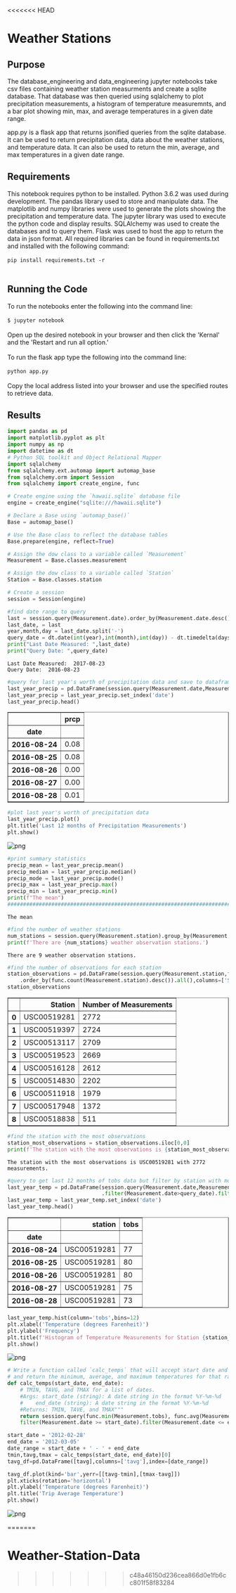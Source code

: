 <<<<<<< HEAD
# Weather Stations

## Purpose
The database_engineering and data_engineering jupyter notebooks take csv files containing weather station measurments and create a sqlite database. That database was then queried using sqlalchemy to plot precipitation measurements, a histogram of temperature measuremnts, and a bar plot showing min, max, and average temperatures in a given date range.

app.py is a flask app that returns jsonified queries from the sqlite database. It can be used to return precipitation data, data about the weather stations, and temperature data. It can also be used to return the min, average, and max temperatures in a given date range.

## Requirements
This notebook requires python to be installed. Python 3.6.2 was used during development. The pandas library used to store and manipulate data. The matplotlib and numpy libraries were used to generate the plots showing the precipitation and temperature data. The jupyter library was used to execute the python code and display results. SQLAlchemy was used to create the databases and to query them. Flask was used to host the app to return the data in json format. All required libraries can be found in requirements.txt and installed with the following command: <br/>
<br/>
`pip install requirements.txt -r` <br/>
<br/>

## Running the Code
To run the notebooks enter the following into the command line: <br/>
<br/>
`$ jupyter notebook`<br/>
<br/>
Open up the desired notebook in your browser and then click the 'Kernal' and the 'Restart and run all option.' <br/>
<br/>
To run the flask app type the following into the command line: <br/>
<br/>
`python app.py` <br/>
<br/>
Copy the local address listed into your browser and use the specified routes to retrieve data.


## Results


```python
import pandas as pd
import matplotlib.pyplot as plt
import numpy as np
import datetime as dt
# Python SQL toolkit and Object Relational Mapper
import sqlalchemy
from sqlalchemy.ext.automap import automap_base
from sqlalchemy.orm import Session
from sqlalchemy import create_engine, func
```


```python
# Create engine using the `hawaii.sqlite` database file
engine = create_engine("sqlite:///hawaii.sqlite")
```


```python
# Declare a Base using `automap_base()`
Base = automap_base()
```


```python
# Use the Base class to reflect the database tables
Base.prepare(engine, reflect=True)
```


```python
# Assign the dow class to a variable called `Measurement`
Measurement = Base.classes.measurement
```


```python
# Assign the dow class to a variable called `Station`
Station = Base.classes.station
```


```python
# Create a session
session = Session(engine)
```


```python
#find date range to query
last = session.query(Measurement.date).order_by(Measurement.date.desc()).first()
last_date, = last
year,month,day = last_date.split('-')
query_date = dt.date(int(year),int(month),int(day)) - dt.timedelta(days=365)
print("Last Date Measured: ",last_date)
print("Query Date: ",query_date)
```

    Last Date Measured:  2017-08-23
    Query Date:  2016-08-23
    


```python
#query for last year's worth of precipitation data and save to dataframe
last_year_precip = pd.DataFrame(session.query(Measurement.date,Measurement.prcp).filter(Measurement.date>query_date).all())
last_year_precip = last_year_precip.set_index('date')
last_year_precip.head()
```




<div>
<table border="1" class="dataframe">
  <thead>
    <tr style="text-align: right;">
      <th></th>
      <th>prcp</th>
    </tr>
    <tr>
      <th>date</th>
      <th></th>
    </tr>
  </thead>
  <tbody>
    <tr>
      <th>2016-08-24</th>
      <td>0.08</td>
    </tr>
    <tr>
      <th>2016-08-25</th>
      <td>0.08</td>
    </tr>
    <tr>
      <th>2016-08-26</th>
      <td>0.00</td>
    </tr>
    <tr>
      <th>2016-08-27</th>
      <td>0.00</td>
    </tr>
    <tr>
      <th>2016-08-28</th>
      <td>0.01</td>
    </tr>
  </tbody>
</table>
</div>




```python
#plot last year's worth of precipitation data
last_year_precip.plot()
plt.title('Last 12 months of Precipitation Measurements')
plt.show()
```


![png](output_9_0.png)



```python
#print summary statistics
precip_mean = last_year_precip.mean()
precip_median = last_year_precip.median()
precip_mode = last_year_precip.mode()
precip_max = last_year_precip.max()
precip_min = last_year_precip.min()
print(f"The mean")
###################################################################################################
```

    The mean
    


```python
#find the number of weather stations
num_stations = session.query(Measurement.station).group_by(Measurement.station).count()
print(f'There are {num_stations} weather observation stations.')
```

    There are 9 weather observation stations.
    


```python
#find the number of observations for each station
station_observations = pd.DataFrame(session.query(Measurement.station,func.count(Measurement.station)).group_by(Measurement.station)\
    .order_by(func.count(Measurement.station).desc()).all(),columns=['Station','Number of Measurements'])
station_observations
```




<div>
<table border="1" class="dataframe">
  <thead>
    <tr style="text-align: right;">
      <th></th>
      <th>Station</th>
      <th>Number of Measurements</th>
    </tr>
  </thead>
  <tbody>
    <tr>
      <th>0</th>
      <td>USC00519281</td>
      <td>2772</td>
    </tr>
    <tr>
      <th>1</th>
      <td>USC00519397</td>
      <td>2724</td>
    </tr>
    <tr>
      <th>2</th>
      <td>USC00513117</td>
      <td>2709</td>
    </tr>
    <tr>
      <th>3</th>
      <td>USC00519523</td>
      <td>2669</td>
    </tr>
    <tr>
      <th>4</th>
      <td>USC00516128</td>
      <td>2612</td>
    </tr>
    <tr>
      <th>5</th>
      <td>USC00514830</td>
      <td>2202</td>
    </tr>
    <tr>
      <th>6</th>
      <td>USC00511918</td>
      <td>1979</td>
    </tr>
    <tr>
      <th>7</th>
      <td>USC00517948</td>
      <td>1372</td>
    </tr>
    <tr>
      <th>8</th>
      <td>USC00518838</td>
      <td>511</td>
    </tr>
  </tbody>
</table>
</div>




```python
#find the station with the most observations
station_most_observations = station_observations.iloc[0,0]
print(f'The station with the most observations is {station_most_observations} with {station_observations.iloc[0,1]} measurements.')
```

    The station with the most observations is USC00519281 with 2772 measurements.
    


```python
#query to get last 12 months of tobs data but filter by station with most observations
last_year_temp = pd.DataFrame(session.query(Measurement.date,Measurement.station,Measurement.tobs)\
                              .filter(Measurement.date>query_date).filter(Measurement.station==station_most_observations).all())
last_year_temp = last_year_temp.set_index('date')
last_year_temp.head()
```




<div>
<table border="1" class="dataframe">
  <thead>
    <tr style="text-align: right;">
      <th></th>
      <th>station</th>
      <th>tobs</th>
    </tr>
    <tr>
      <th>date</th>
      <th></th>
      <th></th>
    </tr>
  </thead>
  <tbody>
    <tr>
      <th>2016-08-24</th>
      <td>USC00519281</td>
      <td>77</td>
    </tr>
    <tr>
      <th>2016-08-25</th>
      <td>USC00519281</td>
      <td>80</td>
    </tr>
    <tr>
      <th>2016-08-26</th>
      <td>USC00519281</td>
      <td>80</td>
    </tr>
    <tr>
      <th>2016-08-27</th>
      <td>USC00519281</td>
      <td>75</td>
    </tr>
    <tr>
      <th>2016-08-28</th>
      <td>USC00519281</td>
      <td>73</td>
    </tr>
  </tbody>
</table>
</div>




```python
last_year_temp.hist(column='tobs',bins=12)
plt.xlabel('Temperature (degrees Farenheit)')
plt.ylabel('Frequency')
plt.title(f'Histogram of Temperature Measurements for Station {station_most_observations}')
plt.show()
```


![png](output_15_0.png)



```python
# Write a function called `calc_temps` that will accept start date and end date in the format '%Y-%m-%d' 
# and return the minimum, average, and maximum temperatures for that range of dates
def calc_temps(start_date, end_date):
    # TMIN, TAVG, and TMAX for a list of dates.
    #Args: start_date (string): A date string in the format %Y-%m-%d
    #    end_date (string): A date string in the format %Y-%m-%d
    #Returns: TMIN, TAVE, and TMAX"""
    return session.query(func.min(Measurement.tobs), func.avg(Measurement.tobs), func.max(Measurement.tobs)).\
    filter(Measurement.date >= start_date).filter(Measurement.date <= end_date).all()
```


```python
start_date = '2012-02-28'
end_date = '2012-03-05'
date_range = start_date + ' - ' + end_date
tmin,tavg,tmax = calc_temps(start_date, end_date)[0]
tavg_df=pd.DataFrame([tavg],columns=['tavg'],index=[date_range])
```


```python
tavg_df.plot(kind='bar',yerr=[[tavg-tmin],[tmax-tavg]])
plt.xticks(rotation='horizontal')
plt.ylabel('Temperature (degrees Farenheit)')
plt.title('Trip Average Temperature')
plt.show()
```


![png](output_18_0.png)

=======
# Weather-Station-Data
>>>>>>> c48a46150d236cea866d0e1fb6cc801f58f83284
